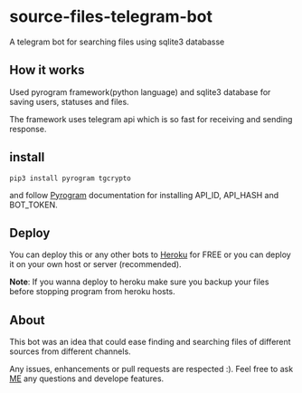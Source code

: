 # source-files-telegram-bot

A telegram bot for searching files using sqlite3 databasse


## How it works

Used pyrogram framework(python language) and sqlite3 database for saving users, statuses and files.

The framework uses telegram api which is so fast for receiving and sending response.
## install

    pip3 install pyrogram tgcrypto
    
and follow [Pyrogram](https://docs.pyrogram.org/) documentation for installing API_ID, API_HASH and BOT_TOKEN.


## Deploy

You can deploy this or any other bots to [Heroku](heroku.com) for FREE or you can deploy it on your own host or server (recommended).

**Note**: If you wanna deploy to heroku make sure you backup your files before stopping program from heroku hosts.

## About

This bot was an idea that could ease finding and searching files of different sources from different channels.

Any issues, enhancements or pull requests are respected :). Feel free to ask [ME](https://t.me/AG_1380) any questions and develope features.
